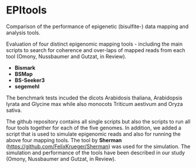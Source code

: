 # EPItools
Comparison of the performance of epigenetic (bisulfite-) data mapping and analysis tools.

Evaluation of four distinct epigenomic mapping tools - including the main scripts to search for coherence and over-laps of mapped reads from each tool (Omony, Nussbaumer and Gutzat, in Review).

- **Bismark**
- **BSMap**
- **BS-Seeker3**
- **segemehl**

The benchmark tests incuded the dicots Arabidosis thaliana, Arabidopsis lyrata and Glycine max while also 
monocots Triticum aestivum and Oryza sativa.

The github repository contains all single scripts but also the scripts to run
all four tools together for each of the five genomes.
In addition, we added a script that is used to simulate epigenomic reads and also for running the above four mapping tools.
The tool by **Sherman** (https://github.com/FelixKrueger/Sherman) was used for the simulation.
The simulation and performance of the tools have been described in our study (Omony, Nussbaumer and Gutzat, in Review).

